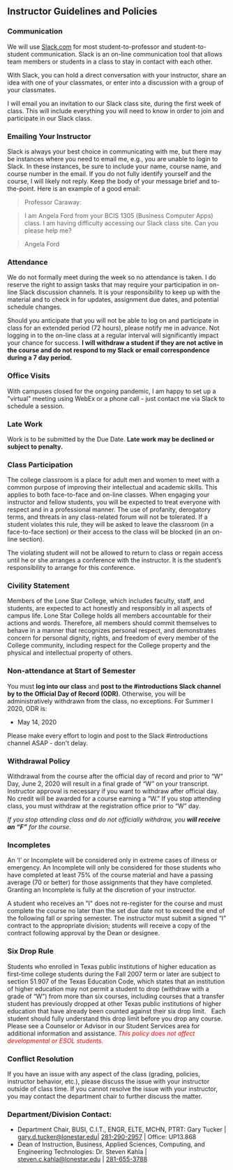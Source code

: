 ## Instructor Guidelines and Policies 

### Communication
We will use <a href="https://slack.com" target="_blank">Slack.com</a> for most student-to-professor and student-to-student communication.  Slack is an on-line communication tool that allows team members or students in a class to stay in contact with each other.  

With Slack, you can hold a direct conversation with your instructor, share an idea with one of your classmates, or enter into a discussion with a group of your classmates.

I will email you an invitation to our Slack class site, during the first week of class.  This will include everything you will need to know in order to join and participate in our Slack class.


### Emailing Your Instructor
Slack is always your best choice in communicating with me, but there may be instances where you need to email me, e.g., you are unable to login to Slack.  In these instances, be sure to include your name, course name, and course number in the email.  If you do not fully identify yourself and the course, I will likely not reply.  Keep the body of your message brief and to-the-point.  Here is an example of a good email:

> Professor Caraway:

>I am Angela Ford from your BCIS 1305 (Business Computer Apps) class. I am having difficulty accessing our Slack class site.  Can you please help me?

>Angela Ford


### Attendance
We do not formally meet during the week so no attendance is taken.  I do reserve the right to assign tasks that may require your participation in on-line Slack discussion channels.  It is your responsibility to keep up with the material and to check in for updates, assignment due dates, and potential schedule changes.

Should you anticipate that you will not be able to log on and participate in class for an extended period (72 hours), please notify me in advance.  Not logging in to the on-line class at a regular interval will significantly impact your chance for success.   **I will withdraw a student if they are not active in the course and do not respond to my Slack or email correspondence during a 7 day period.**

### Office Visits
With campuses closed for the ongoing pandemic, I am happy to set up a "virtual" meeting using WebEx or a phone call - just contact me via Slack to schedule a session.    

### Late Work 
Work is to be submitted by the Due Date. **Late work may be declined or subject to penalty.**

### Class Participation
The college classroom is a place for adult men and women to meet with a common purpose of improving their intellectual and academic skills.  This applies to both face-to-face and on-line classes.  When engaging your instructor and fellow students, you will be expected to treat everyone with respect and in a professional manner.  The use of profanity, derogatory terms, and threats in any class-related forum will not be tolerated.  If a student violates this rule, they will be asked to leave the classroom (in a face-to-face section) or their access to the class will be blocked (in an on-line section).  

The violating student will not be allowed to return to class or regain access until he or she arranges a conference with the instructor.  It is the student’s responsibility to arrange for this conference. 
     
### Civility Statement
Members of the Lone Star College, which includes faculty, staff, and students, are expected to act honestly and responsibly in all aspects of campus life. Lone Star College holds all members accountable for their actions and words. Therefore, all members should commit themselves to behave in a manner that recognizes personal respect, and demonstrates concern for personal dignity, rights, and freedom of every member of the College community, including respect for the College property and the physical and intellectual property of others. 

### Non-attendance at Start of Semester

You must **log into our class** and **post to the #introductions Slack channel by to the Official Day of Record (ODR)**.  Otherwise, you will be administratively withdrawn from the class, no exceptions.  For Summer I 2020, ODR is:  

- May 14, 2020  

Please make every effort to login and post to the Slack #introductions channel ASAP - don't delay.

### Withdrawal Policy
Withdrawal from the course after the official day of record and prior to “W” Day, June 2, 2020 will result in a final grade of “W” on your transcript.  Instructor approval is necessary if you want to withdraw after official day.  No credit will be awarded for a course earning a “W.”  If you stop attending class, you must withdraw at the registration office prior to “W” day.  

_If you stop attending class and do not officially withdraw, you **will receive an “F”** for the course._

### Incompletes
An ‘I’ or Incomplete will be considered only in extreme cases of illness or emergency.  An Incomplete will only be considered for those students who have completed at least 75% of the course material and have a passing average (70 or better) for those assignments that they have completed.  Granting an Incomplete is fully at the discretion of your instructor.  

A student who receives an "I" does not re-register for the course and must complete the course no later than the set due date not to exceed the end of the following fall or spring semester. The instructor must submit a signed “I” contract to the appropriate division; students will receive a copy of the contract following approval by the Dean or designee.

### Six Drop Rule
Students who enrolled in Texas public institutions of higher education as first-time college students during the Fall 2007 term or later are subject to section 51.907 of the Texas Education Code, which states that an institution of higher education may not permit a student to drop (withdraw with a grade of “W”) from more than six courses, including courses that a transfer student has previously dropped at other Texas public institutions of higher education that have already been counted against their six drop limit.   Each student should fully understand this drop limit before you drop any course.  Please see a Counselor or Advisor in our Student Services area for additional information and assistance. <span style="color: red">_This policy does not affect developmental or ESOL students._</span>

### Conflict Resolution
If you have an issue with any aspect of the class (grading, policies, instructor behavior, etc.), please discuss the issue with your instructor outside of class time.  If you cannot resolve the issue with your instructor, you may contact the department chair to further discuss the matter.


### Department/Division Contact:   
* Department Chair, BUSI, C.I.T., ENGR, ELTE, MCHN, PTRT: Gary Tucker | <a href="mailto:gary.d.tucker@lonestar.edu">gary.d.tucker@lonestar.edu</a>| <a href="tel:281-290-2957">281-290-2957</a> | Office: UP13.868
* Dean of Instruction, Business, Applied Sciences, Computing, and Engineering Technologies: Dr. Steven Kahla | <a href="mailto:steven.c.kahla@lonestar.edu">steven.c.kahla@lonestar.edu</a> | <a href="tel:281-655-3788">281-655-3788</a>
